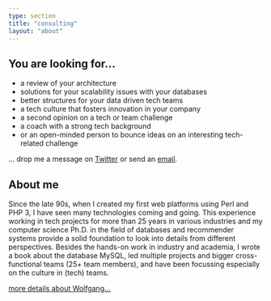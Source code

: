 ```yaml
---
type: section
title: "consulting"
layout: "about"
---
```


## You are looking for...

- a review of your architecture
- solutions for your scalability issues with your databases
- better structures for your data driven tech teams
- a tech culture that fosters innovation in your company
- a second opinion on a tech or team challenge
- a coach with a strong tech background
- or an open-minded person to bounce ideas on an interesting tech-related challenge

... drop me a message on [Twitter](https://twitter.com/schafele) or send an [email](mailto:info@gassler.org).

## About me

Since the late 90s, when I created my first web platforms using Perl and PHP 3, I have seen many technologies coming and going. This experience working in tech projects for more than 25 years in various industries and my computer science Ph.D. in the field of databases and recommender systems provide a solid  foundation to look into details from different perspectives. Besides the hands-on work in industry and academia, I wrote a book about the database MySQL, led multiple projects and bigger cross-functional teams (25+ team members), and have been focussing especially on the culture in (tech) teams.

[more details about Wolfgang...](/about)
